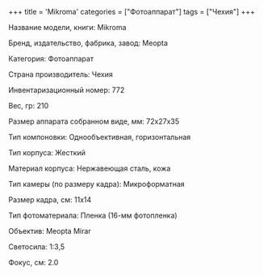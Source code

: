 +++
title = 'Mikroma'
categories = ["Фотоаппарат"]
tags = ["Чехия"]
+++

Название модели, книги: Mikroma

Бренд, издательство, фабрика, завод: Meopta

Категория: Фотоаппарат

Страна производитель: Чехия

Инвентаризационный номер: 772

Вес, гр: 210

Размер аппарата  собранном виде, мм: 72х27х35

Тип компоновки: Однообъективная, горизонтальная

Тип корпуса: Жесткий

Материал корпуса: Нержавеющая сталь, кожа

Тип камеры (по размеру кадра): Микроформатная

Размер кадра, см: 11х14

Тип фотоматериала: Пленка (16-мм фотопленка)

Объектив: Meopta Mirar

Светосила: 1:3,5

Фокус, см: 2.0

